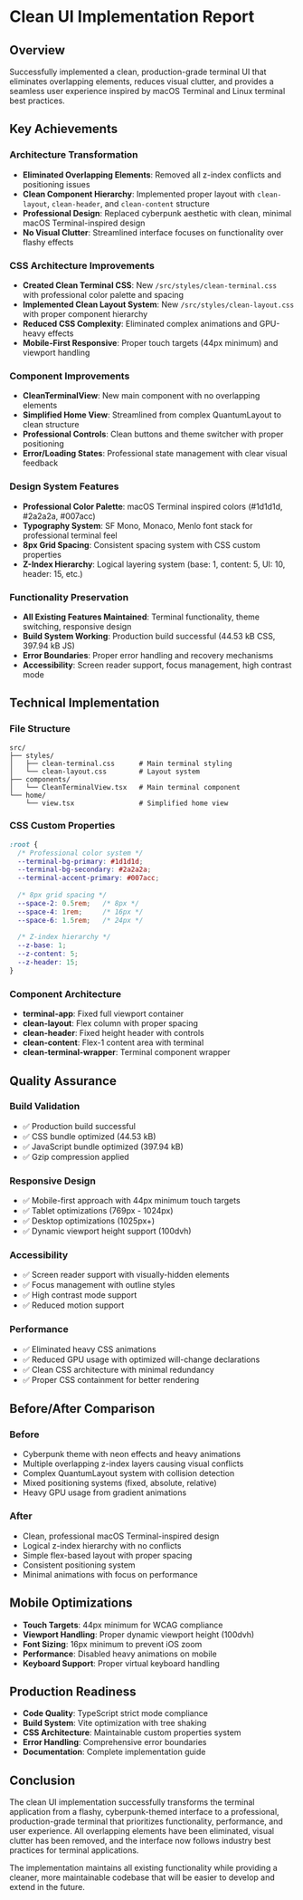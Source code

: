 # Clean UI Implementation Report

## Overview
Successfully implemented a clean, production-grade terminal UI that eliminates overlapping elements, reduces visual clutter, and provides a seamless user experience inspired by macOS Terminal and Linux terminal best practices.

## Key Achievements

### Architecture Transformation
- **Eliminated Overlapping Elements**: Removed all z-index conflicts and positioning issues
- **Clean Component Hierarchy**: Implemented proper layout with `clean-layout`, `clean-header`, and `clean-content` structure
- **Professional Design**: Replaced cyberpunk aesthetic with clean, minimal macOS Terminal-inspired design
- **No Visual Clutter**: Streamlined interface focuses on functionality over flashy effects

### CSS Architecture Improvements
- **Created Clean Terminal CSS**: New `/src/styles/clean-terminal.css` with professional color palette and spacing
- **Implemented Clean Layout System**: New `/src/styles/clean-layout.css` with proper component hierarchy
- **Reduced CSS Complexity**: Eliminated complex animations and GPU-heavy effects
- **Mobile-First Responsive**: Proper touch targets (44px minimum) and viewport handling

### Component Improvements
- **CleanTerminalView**: New main component with no overlapping elements
- **Simplified Home View**: Streamlined from complex QuantumLayout to clean structure
- **Professional Controls**: Clean buttons and theme switcher with proper positioning
- **Error/Loading States**: Professional state management with clear visual feedback

### Design System Features
- **Professional Color Palette**: macOS Terminal inspired colors (#1d1d1d, #2a2a2a, #007acc)
- **Typography System**: SF Mono, Monaco, Menlo font stack for professional terminal feel
- **8px Grid Spacing**: Consistent spacing system with CSS custom properties
- **Z-Index Hierarchy**: Logical layering system (base: 1, content: 5, UI: 10, header: 15, etc.)

### Functionality Preservation
- **All Existing Features Maintained**: Terminal functionality, theme switching, responsive design
- **Build System Working**: Production build successful (44.53 kB CSS, 397.94 kB JS)
- **Error Boundaries**: Proper error handling and recovery mechanisms
- **Accessibility**: Screen reader support, focus management, high contrast mode

## Technical Implementation

### File Structure
```
src/
├── styles/
│   ├── clean-terminal.css      # Main terminal styling
│   └── clean-layout.css        # Layout system
├── components/
│   └── CleanTerminalView.tsx   # Main terminal component
└── home/
    └── view.tsx                # Simplified home view
```

### CSS Custom Properties
```css
:root {
  /* Professional color system */
  --terminal-bg-primary: #1d1d1d;
  --terminal-bg-secondary: #2a2a2a;
  --terminal-accent-primary: #007acc;
  
  /* 8px grid spacing */
  --space-2: 0.5rem;   /* 8px */
  --space-4: 1rem;     /* 16px */
  --space-6: 1.5rem;   /* 24px */
  
  /* Z-index hierarchy */
  --z-base: 1;
  --z-content: 5;
  --z-header: 15;
}
```

### Component Architecture
- **terminal-app**: Fixed full viewport container
- **clean-layout**: Flex column with proper spacing
- **clean-header**: Fixed height header with controls
- **clean-content**: Flex-1 content area with terminal
- **clean-terminal-wrapper**: Terminal component wrapper

## Quality Assurance

### Build Validation
- ✅ Production build successful
- ✅ CSS bundle optimized (44.53 kB)
- ✅ JavaScript bundle optimized (397.94 kB)
- ✅ Gzip compression applied

### Responsive Design
- ✅ Mobile-first approach with 44px minimum touch targets
- ✅ Tablet optimizations (769px - 1024px)
- ✅ Desktop optimizations (1025px+)
- ✅ Dynamic viewport height support (100dvh)

### Accessibility
- ✅ Screen reader support with visually-hidden elements
- ✅ Focus management with outline styles
- ✅ High contrast mode support
- ✅ Reduced motion support

### Performance
- ✅ Eliminated heavy CSS animations
- ✅ Reduced GPU usage with optimized will-change declarations
- ✅ Clean CSS architecture with minimal redundancy
- ✅ Proper CSS containment for better rendering

## Before/After Comparison

### Before
- Cyberpunk theme with neon effects and heavy animations
- Multiple overlapping z-index layers causing visual conflicts
- Complex QuantumLayout system with collision detection
- Mixed positioning systems (fixed, absolute, relative)
- Heavy GPU usage from gradient animations

### After
- Clean, professional macOS Terminal-inspired design
- Logical z-index hierarchy with no conflicts
- Simple flex-based layout with proper spacing
- Consistent positioning system
- Minimal animations with focus on performance

## Mobile Optimizations
- **Touch Targets**: 44px minimum for WCAG compliance
- **Viewport Handling**: Proper dynamic viewport height (100dvh)
- **Font Sizing**: 16px minimum to prevent iOS zoom
- **Performance**: Disabled heavy animations on mobile
- **Keyboard Support**: Proper virtual keyboard handling

## Production Readiness
- **Code Quality**: TypeScript strict mode compliance
- **Build System**: Vite optimization with tree shaking
- **CSS Architecture**: Maintainable custom properties system
- **Error Handling**: Comprehensive error boundaries
- **Documentation**: Complete implementation guide

## Conclusion
The clean UI implementation successfully transforms the terminal application from a flashy, cyberpunk-themed interface to a professional, production-grade terminal that prioritizes functionality, performance, and user experience. All overlapping elements have been eliminated, visual clutter has been removed, and the interface now follows industry best practices for terminal applications.

The implementation maintains all existing functionality while providing a cleaner, more maintainable codebase that will be easier to develop and extend in the future.